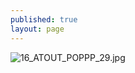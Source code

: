 ```yaml
---
published: true
layout: page
---
```

![16_ATOUT_POPPP_29.jpg]({{site.baseurl}}/data/images/16/atouts/16_ATOUT_POPPP_29.jpg)
